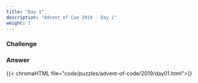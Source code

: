 ```yaml
---
title: "Day 1"
description: "Advent of Cue 2019 - Day 1"
weight: 1
---
```


### Challenge


### Answer

{{< chromaHTML file="code/puzzles/advent-of-code/2019/day01.html">}}
